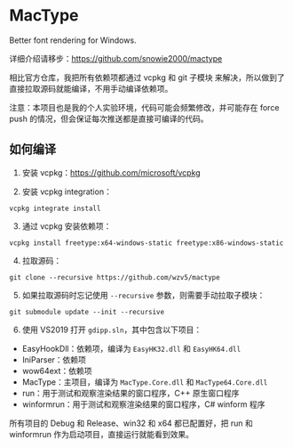 MacType
========================

Better font rendering for Windows.

详细介绍请移步：<https://github.com/snowie2000/mactype>

相比官方仓库，我把所有依赖项都通过 vcpkg 和 git 子模块 来解决，所以做到了直接拉取源码就能编译，不用手动编译依赖项。

注意：本项目也是我的个人实验环境，代码可能会频繁修改，并可能存在 force push 的情况，但会保证每次推送都是直接可编译的代码。

如何编译
-------

1. 安装 vcpkg：<https://github.com/microsoft/vcpkg>

2. 安装 vcpkg integration：

``` text
vcpkg integrate install
```

3. 通过 vcpkg 安装依赖项：

``` text
vcpkg install freetype:x64-windows-static freetype:x86-windows-static
```

4. 拉取源码：

``` text
git clone --recursive https://github.com/wzv5/mactype
```

5. 如果拉取源码时忘记使用 `--recursive` 参数，则需要手动拉取子模块：

``` text
git submodule update --init --recursive
```
6. 使用 VS2019 打开 `gdipp.sln`，其中包含以下项目：

* EasyHookDll：依赖项，编译为 `EasyHK32.dll` 和 `EasyHK64.dll`
* IniParser：依赖项
* wow64ext：依赖项
* MacType：主项目，编译为 `MacType.Core.dll` 和 `MacType64.Core.dll`
* run：用于测试和观察渲染结果的窗口程序，C++ 原生窗口程序
* winformrun：用于测试和观察渲染结果的窗口程序，C# winform 程序

所有项目的 Debug 和 Release、win32 和 x64 都已配置好，把 run 和 winformrun 作为启动项目，直接运行就能看到效果。
